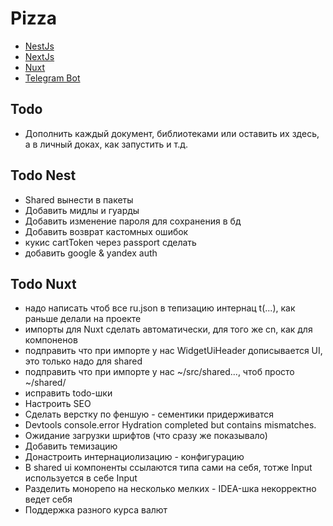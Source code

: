 # Pizza
- [NestJs](backend/README.md)
- [NextJs](frontend-nextjs/README.md)
- [Nuxt](frontend-nuxt/README.md)
- [Telegram Bot](telegram-bot/README.md)

## Todo
- Дополнить каждый документ, библиотеками или оставить их здесь, а в личный доках, как запустить и т.д.

## Todo Nest
- Shared вынести в пакеты
- Добавить мидлы и гуарды
- Добавить изменение пароля для сохранения в бд
- Добавить возврат кастомных ошибок
- кукис cartToken через passport сделать
- добавить google & yandex auth

## Todo Nuxt
- надо написать чтоб все ru.json в тепизацию интернац t(...), как раньше делали на проекте
- импорты для Nuxt сделать автоматически, для того же cn, как для компоненов
- подправить что при импорте у нас WidgetUiHeader дописывается UI, это только надо для shared
- подправить что при импорте у нас ~/src/shared..., чтоб просто ~/shared/
- исправить todo-шки
- Настроить SEO
- Сделать верстку по феншую - сементики придерживатся
- Devtools console.error Hydration completed but contains mismatches.
- Ожидание загрузки шрифтов (что сразу же показывало)
- Добавить темизацию
- Донастроить интернациолизацию - конфигурацию
- В shared ui компоненты ссылаются типа сами на себя, тотже Input используется в себе Input
- Разделить монорепо на несколько мелких - IDEA-шка некорректно ведет себя
- Поддержка разного курса валют